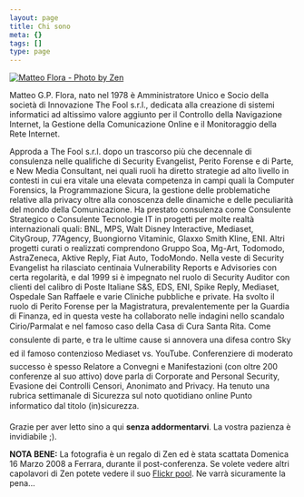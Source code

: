 ```yaml
--- 
layout: page
title: Chi sono
meta: {}
tags: []
type: page
---
```

[![Matteo Flora - Photo by Zen](/download/lk_zen.jpg)](http://www.flickr.com/photos/zen0)
  
Matteo G.P. Flora, nato nel 1978 è Amministratore Unico e Socio della società di Innovazione The Fool s.r.l., dedicata alla creazione di sistemi informatici ad altissimo valore aggiunto per il Controllo della Navigazione Internet, la Gestione della Comunicazione Online e il Monitoraggio della Rete Internet.  
  
Approda a The Fool s.r.l. dopo un trascorso più che decennale di consulenza nelle qualifiche di Security Evangelist, Perito Forense e di Parte, e New Media Consultant, nei quali ruoli ha diretto strategie ad alto livello in contesti in cui era vitale una elevata competenza in campi quali la Computer Forensics, la Programmazione Sicura, la gestione delle problematiche relative alla privacy oltre alla conoscenza delle dinamiche e delle peculiarità del mondo della Comunicazione.
Ha prestato consulenza come Consulente Strategico o Consulente Tecnologie IT in progetti per molte realtà internazionali quali: BNL, MPS, Walt Disney Interactive, Mediaset, CityGroup, 77Agency, Buongiorno Vitaminic, Glaxxo Smith Kline, ENI. Altri progetti curati o realizzati comprendono Gruppo Soa, Mg-Art, Todomodo, AstraZeneca, Aktive Reply, Fiat Auto, TodoMondo.
Nella veste di Security Evangelist ha rilasciato centinaia Vulnerability Reports e Advisories con certa regolarità, e dal 1999 si è impegnato nel ruolo di Security Auditor con clienti del calibro di Poste Italiane S&S, EDS, ENI, Spike Reply, Mediaset, Ospedale San Raffaele e varie Cliniche pubbliche e private.
Ha svolto il ruolo di Perito Forense per la Magistratura, prevalentemente per la Guardia di Finanza, ed in questa veste ha collaborato nelle indagini nello scandalo Cirio/Parmalat e nel famoso caso della Casa di Cura Santa Rita. Come consulente di parte, e tra le ultime cause si annovera una difesa contro Sky ed il famoso contenzioso Mediaset vs. YouTube.
Conferenziere di moderato successo è spesso Relatore a Convegni e Manifestazioni (con oltre 200 conferenze al suo attivo) dove parla di Corporate and Personal Security, Evasione dei Controlli Censori, Anonimato and Privacy.
Ha tenuto una rubrica settimanale di Sicurezza sul noto quotidiano online Punto informatico dal titolo (in)sicurezza.
	
Grazie per aver letto sino a qui **senza addormentarvi**. La vostra pazienza è invidiabile ;).  
    
**NOTA BENE:** La fotografia è un regalo di Zen ed è stata scattata Domenica 16 Marzo 2008 a Ferrara, durante il post-conferenza. Se volete vedere altri capolavori di Zen potete vedere il suo [Flickr pool](http://www.flickr.com/photos/zen0). Ne varrà sicuramente la pena... 
